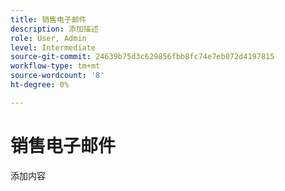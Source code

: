 ```yaml
---
title: 销售电子邮件
description: 添加描述
role: User, Admin
level: Intermediate
source-git-commit: 24639b75d3c629856fbb8fc74e7eb072d4197815
workflow-type: tm+mt
source-wordcount: '8'
ht-degree: 0%

---
```


# 销售电子邮件

添加内容